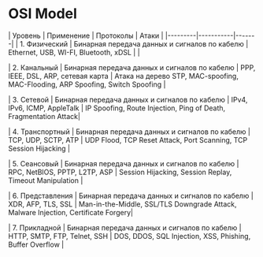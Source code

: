 # OSI Model 

| Уровень | Применение | Протоколы | Атаки |
|---------|-----------|-------|
| 1. Физический | Бинарная передача данных и сигналов по кабелю | Ethernet, USB, WI-FI, Bluetooth, xDSL  | |

| 2. Канальный | Бинарная передача данных и сигналов по кабелю | PPP, IEEE, DSL, ARP, сетевая карта  | Атака на дерево STP, MAC-spoofing, MAC-Flooding, ARP Spoofing, Switch Spoofing |

| 3. Сетевой | Бинарная передача данных и сигналов по кабелю | IPv4, IPv6, ICMP, AppleTalk  |  IP Spoofing, Route Injection, Ping of Death, Fragmentation Attack|

| 4. Транспортный | Бинарная передача данных и сигналов по кабелю | TCP, UDP, SCTP, ATP | UDP Flood, TCP Reset Attack, Port Scanning, TCP Session Hijacking |

| 5. Сеансовый | Бинарная передача данных и сигналов по кабелю | RPC, NetBIOS, PPTP, L2TP, ASP  | Session Hijacking, Session Replay, Timeout Manipulation |

| 6. Представления | Бинарная передача данных и сигналов по кабелю | XDR, AFP, TLS, SSL | Man-in-the-Middle,  SSL/TLS Downgrade Attack, Malware Injection, Certificate Forgery|

| 7. Прикладной | Бинарная передача данных и сигналов по кабелю | HTTP, SMTP, FTP, Telnet, SSH | DOS, DDOS, SQL Injection, XSS, Phishing, Buffer Overflow | 